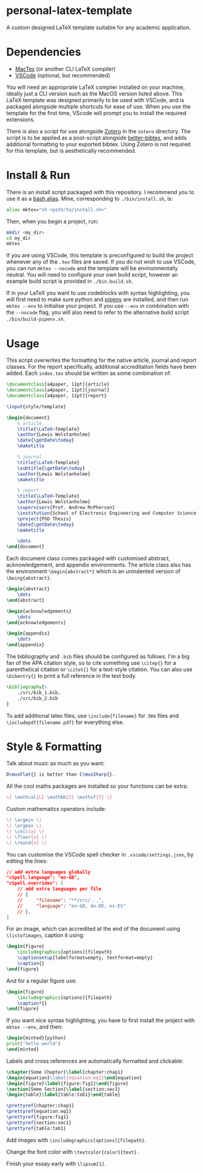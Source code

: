 # personal-latex-template

A custom designed LaTeX template suitable for any academic application.

# Dependencies

- [MacTex](https://formulae.brew.sh/cask/mactex-no-gui) (or another CLI LaTeX compiler)
- [VSCode](https://formulae.brew.sh/cask/visual-studio-code) (optional, but recommended)

You will need an appropriate LaTeX compiler installed on your machine, ideally just a CLI version such as the MacOS version listed above. This LaTeX template was designed primarily to be used with VSCode, and is packaged alongside multiple shortcuts for ease of use. When you use the template for the first time, VScode will prompt you to install the required extensions.

There is also a script for use alongside [Zotero](https://formulae.brew.sh/cask/zotero) in the `zotero` directory. The script is to be applied as a post-script alongside [better-bibtex](https://retorque.re/zotero-better-bibtex/), and adds additional formatting to your exported bibtex. Using Zotero is not required for this template, but is aesthetically recommended.

# Install & Run

There is an install script packaged with this repository. I recommend you to use it as a [bash alias](https://linuxize.com/post/how-to-create-bash-aliases/). Mine, corresponding to `./bin/install.sh`, is:

```bash
alias mktex="sh <path/to/install.sh>"
```

Then, when you begin a project, run:

```bash
mkdir <my_dir>
cd my_dir
mktex
```

If you are using VSCode, this template is preconfigured to build the project whenever any of the `.tex` files are saved. If you do not wish to use VSCode, you can run `mktex --nocode` and the template will be environmentally neutral. You will need to configure your own build script, however an example build script is provided in `./bin.build.sh`.

If in your LaTeX you want to use codeblocks with syntax highlighting, you will first need to make sure python and [pipenv](https://pypi.org/project/pipenv/) are installed, and then run `mktex --env` to initialise your project. If you use `--env` in combination with the `--nocode` flag, you will also need to refer to the alternative build script `./bin/build-pipenv.sh`.

# Usage

This script overwrites the formatting for the native article, journal and report classes. For the report specifically, additional accreditation fields have been added. Each `index.tex` should be written as some combination of:

```latex
\documentclass[a4paper, 11pt]{article}
\documentclass[a4paper, 11pt]{journal}
\documentclass[a4paper, 11pt]{report}

\input{style/template}

\begin{document}
	% article
	\title{\LaTeX~Template}
	\author{Lewis Wolstanholme}
	\date{\getDate\today}
	\maketitle

	% journal
	\title{\LaTeX~Template}
	\subtitle{\getDate\today}
	\author{Lewis Wolstanholme}
	\maketitle

	% report
	\title{\LaTeX~Template}
	\author{Lewis Wolstanholme}
	\supervisors{Prof. Andrew McPherson}
	\institution{School of Electronic Engineering and Computer Science \\ Queen Mary University of London}
	\project{PhD Thesis}
	\date{\getDate\today}
	\maketitle

	\dots
\end{document}
```

Each document class comes packaged with customised abstract, acknowledgement, and appendix environments. The article class also has the environment `\begin{abstract*}` which is an unindented version of `\being{abstract}`.

```latex
\begin{abstract}
	\dots
\end{abstract}

\begin{acknowledgements}
	\dots
\end{acknowledgements}

\begin{appendix}
	\dots
\end{appendix}
```

The bibliography and `.bib` files should be configured as follows. I'm a big fan of the APA citation style, so to cite something use `\citep{}` for a parenthetical citation or `\citet{}` for a text-style citation. You can also use `\bibentry{}` to print a full reference in the text body.

```latex
\bibliography{%
	./src/bib_1.bib,
	./src/bib_2.bib
}
```

To add additional latex files, use `\include{filename}` for .tex files and `\includepdf{filename.pdf}` for everything else.

# Style & Formatting

Talk about music as much as you want:

```latex
D\musFlat{} is better than C\musSharp{}.
```

All the cool maths packages are installed so your functions can be extra:

```latex
\[ \mathcal{L} \mathbb{I} \mathsf{T} \]
```

Custom mathematics operators include:

```latex
\( \argmin \)
\( \argmax \)
\( \ceil{x} \)
\( \floor{x} \)
\( \round{x} \)
```

You can customise the VSCode spell checker in `.vscode/settings.json`, by editing the lines:

```json
// add extra languages globally
"cSpell.language": "en-GB",
"cSpell.overrides": [
	// add extra languages per file
	// {
	//     "filename": "**/src/...",
	//     "language": "en-GB, de-DE, es-ES"
	// },
]
```

For an image, which can accredited at the end of the document using `\listofimages`, caption it using:

```latex
\begin{figure}
	\includegraphics[options]{filepath}
	\captionsetup{labelformat=empty, textformat=empty}
	\caption{}
\end{figure}
```

And for a regular figure use:

```latex
\begin{figure}
	\includegraphics[options]{filepath}
	\caption*{}
\end{figure}
```


If you want nice syntax highlighting, you have to first install the project with `mktex --env`, and then:

```latex
\begin{minted}{python}
print('hello world')
\end{minted}
```

Labels and cross references are automatically formatted and clickable:

```latex
\chapter{Some Chapter}\label{chapter:chap1}
\begin{equation}\label{equation:eq1}\end{equation}
\begin{figure}\label{figure:fig1}\end{figure}
\section{Some Section}\label{section:sec1}
\begin{table}\label{table:tab1}\end{table}

\prettyref{chapter:chap1}
\prettyref{equation:eq1}
\prettyref{figure:fig1}
\prettyref{section:sec1}
\prettyref{table:tab1}
```

Add images with `\includegraphics[options]{filepath}`.

Change the font color with `\textcolor{color}{text}.`

Finish your essay early with `\lipsum[1]`.
